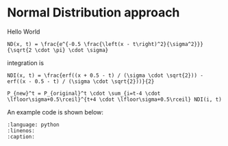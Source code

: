 # Normal Distribution approach

Hello World 

```{math}
ND(x, t) = \frac{e^{-0.5 \frac{\left(x - t\right)^2}{\sigma^2}}}{\sqrt{2 \cdot \pi} \cdot \sigma}
```

integration is

```{math}
NDI(x, t) = \frac{erf((x + 0.5 - t) / (\sigma \cdot \sqrt{2})) - erf((x - 0.5 - t) / (\sigma \cdot \sqrt{2}))}{2}
```

```{math}
P_{new}^t = P_{original}^t \cdot \sum_{i=t-4 \cdot \lfloor\sigma+0.5\rceil}^{t+4 \cdot \lfloor\sigma+0.5\rceil} NDI(i, t)
```

An example code is shown below:

```{literalinclude} ../../examples/example_normal_distribution.py
:language: python
:linenos:
:caption:
```